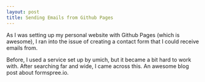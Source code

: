 ```yaml
---
layout: post
title: Sending Emails from Github Pages
---
```


As I was setting up my personal website with Github Pages (which is awesome), I ran into the issue of creating a contact form that I could receive emails from.

Before, I used a service set up by umich, but it became a bit hard to work with. After searching far and wide, I came across this. An awesome blog post about formspree.io.

